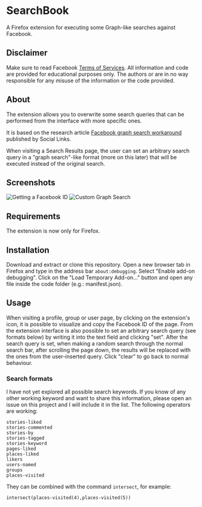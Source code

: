 # SearchBook

A Firefox extension for executing some Graph-like searches against Facebook.

## Disclaimer

Make sure to read Facebook [Terms of Services](https://www.facebook.com/apps/site_scraping_tos_terms.php). 
All information and code are provided for educational purposes only.
The authors or are in no way responsible for any misuse of the information or the code provided.

## About

The extension allows you to overwrite some search queries that can be performed from the interface with more specific ones.

It is based on the research article [Facebook graph search workaround](https://mtg-bi.com/content/facebook-graph-search-workaround) published by Social Links.

When visiting a Search Results page, the user can set an arbitrary search query in a "graph search"-like format (more on this later) that will be executed instead of the original search.

## Screenshots

![Getting a Facebook ID](https://i.ibb.co/dbYLzNK/search.png)
![Custom Graph Search](https://i.ibb.co/ynBRrXJ/id.png)

## Requirements

The extension is now only for Firefox.

## Installation

Download and extract or clone this repository.
Open a new browser tab in Firefox and type in the address bar `about:debugging`.
Select "Enable add-on debugging".
Click on the "Load Temporary Add-on..." button and open any file inside the code folder (e.g.: manifest.json).

## Usage

When visiting a profile, group or user page, by clicking on the extension's icon, it is possible to visualize and copy the Facebook ID of the page.
From the extension interface is also possible to set an arbitrary search query (see formats below) by writing it into the text field and clicking "set".
After the search query is set, when making a random search through the normal search bar, after scrolling the page down, the results will be replaced with the ones from the user-inserted query. 
Click "clear" to go back to normal behaviour.

### Search formats

I have not yet explored all possible search keywords.
If you know of any other working keyword and want to share this information, please open an issue on this project and I will include it in the list.
The following operators are working:

```
stories-liked
stories-commented
stories-by
stories-tagged
stories-keyword
pages-liked
places-liked
likers
users-named
groups
places-visited
```

They can be combined with the command `intersect`, for example:

```intersect(places-visited(4),places-visited(5))```

